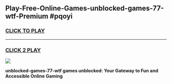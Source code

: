 
## Play-Free-Online-Games-unblocked-games-77-wtf-Premium #pqoyi
<h3>
<a href="https://premium.freeplayer.one?title=unblocked-games-77-wtf&ref=8M">CLICK TO PLAY</a></h3>
<hr>

<h3>
<a href="https://premium.freeplayer.one?title=unblocked-games-77-wtf&ref=8M">CLICK 2 PLAY</a>
  
</h3>

<a href="https://premium.freeplayer.one?title=unblocked-games-77-wtf&ref=8M"><img src="https://clearcache.store/games.png"></a>


**unblocked-games-77-wtf games unblocked: Your Gateway to Fun and Accessible Online Gaming**
